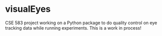 # visualEyes
CSE 583 project working on a Python package to do quality control on eye tracking data while running experiments. 
This is a work in process!
